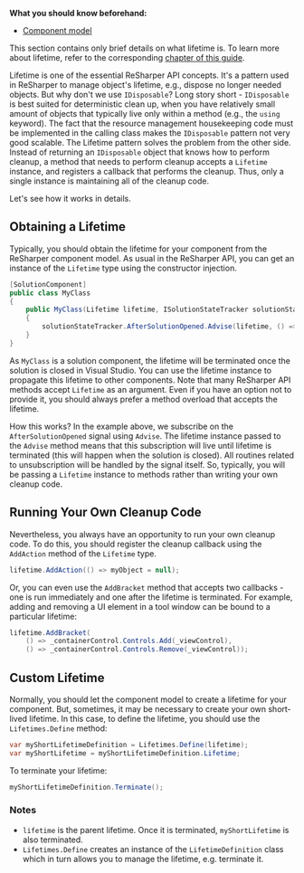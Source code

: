 [//]: # (title: Work with Lifetime)

**What you should know beforehand:**
* [Component model](ObtainComponentsInRuntime.md)

This section contains only brief details on what lifetime is. To learn more about lifetime, refer to the corresponding [chapter of this guide](Lifetime.md).

Lifetime is one of the essential ReSharper API concepts. It's a pattern used in ReSharper to manage object's lifetime, e.g., dispose no longer needed objects. But why don't we use `IDisposable`? Long story short - `IDisposable` is best suited for deterministic clean up, when you have relatively small amount of objects that typically live only within a method (e.g., the `using` keyword). The fact that the resource management housekeeping code must be implemented in the calling class makes the `IDisposable` pattern not very good scalable. The Lifetime pattern solves the problem from the other side. Instead of returning an `IDisposable` object that knows how to perform cleanup, a method that needs to perform cleanup accepts a `Lifetime` instance, and registers a callback that performs the cleanup. Thus, only a single instance is maintaining all of the cleanup code. 

Let's see how it works in details.

## Obtaining a Lifetime
Typically, you should obtain the lifetime for your component from the ReSharper component model. As usual in the ReSharper API, you can get an instance of the `Lifetime` type using the constructor injection. 

```csharp
[SolutionComponent]
public class MyClass
{
    public MyClass(Lifetime lifetime, ISolutionStateTracker solutionStateTracker)
    {
        solutionStateTracker.AfterSolutionOpened.Advise(lifetime, () => {do somehting...});
    }
}
```

As `MyClass` is a solution component, the lifetime will be terminated once the solution is closed in Visual Studio. You can use the lifetime instance to propagate this lifetime to other components. Note that many ReSharper API methods accept `Lifetime` as an argument. Even if you have an option not to provide it, you should always prefer a method overload that accepts the lifetime.

How this works? In the example above, we subscribe on the `AfterSolutionOpened` signal using `Advise`. The lifetime instance passed to the `Advise` method means that this subscription will live until lifetime is terminated (this will happen when the solution is closed). All routines related to unsubscription will be handled by the signal itself. So, typically, you will be passing a `Lifetime` instance to methods rather than writing your own cleanup code.  

## Running Your Own Cleanup Code
Nevertheless, you always have an opportunity to run your own cleanup code. To do this, you should register the cleanup callback using the `AddAction` method of the `Lifetime` type.

```csharp
lifetime.AddAction(() => myObject = null);
```

Or, you can even use the `AddBracket` method that accepts two callbacks - one is run immediately and one after the lifetime is terminated. For example, adding and removing a UI element in a tool window can be bound to a particular lifetime:

```csharp
lifetime.AddBracket(
    () => _containerControl.Controls.Add(_viewControl),
    () => _containerControl.Controls.Remove(_viewControl));
```

## Custom Lifetime
Normally, you should let the component model to create a lifetime for your component. But, sometimes, it may be necessary to create your own short-lived lifetime. In this case, to define the lifetime, you should use the `Lifetimes.Define` method:

```csharp
var myShortLifetimeDefinition = Lifetimes.Define(lifetime);
var myShortLifetime = myShortLifetimeDefinition.Lifetime;
```

To terminate your lifetime:

```csharp
myShortLifetimeDefinition.Terminate();
```

### Notes
* `lifetime` is the parent lifetime. Once it is terminated, `myShortLifetime` is also terminated.
* `Lifetimes.Define` creates an instance of the `LifetimeDefinition` class which in turn allows you to manage the lifetime, e.g. terminate it.